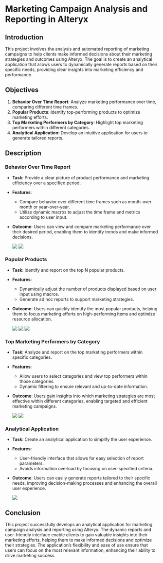 # Marketing Campaign Analysis and Reporting in Alteryx

## Introduction
This project involves the analysis and automated reporting of marketing campaigns to help clients make informed decisions about their marketing strategies and outcomes using Alteryx. The goal is to create an analytical application that allows users to dynamically generate reports based on their specific needs, providing clear insights into marketing efficiency and performance.

## Objectives
1. **Behavior Over Time Report**: Analyze marketing performance over time, comparing different time frames.
2. **Popular Products**: Identify top-performing products to optimize marketing efforts.
3. **Top Marketing Performers by Category**: Highlight top marketing performers within different categories.
4. **Analytical Application**: Develop an intuitive application for users to generate tailored reports.

## Description

### Behavior Over Time Report
- **Task**: Provide a clear picture of product performance and marketing efficiency over a specified period.
- **Features**:
  - Compare behavior over different time frames such as month-over-month or year-over-year.
  - Utilize dynamic macros to adjust the time frame and metrics according to user input.
- **Outcome**: Users can view and compare marketing performance over their desired period, enabling them to identify trends and make informed decisions.




  <img src=https://github.com/Akatti7/Marketing-Campaign-Analysis-and-Reporting-in-Alteryx/blob/main/images/behavior%20over%20time%20altrx.png>





  <img src=https://github.com/Akatti7/Marketing-Campaign-Analysis-and-Reporting-in-Alteryx/blob/main/images/behavior%20over%20time%20report.png>



  

### Popular Products
- **Task**: Identify and report on the top N popular products.
- **Features**:
  - Dynamically adjust the number of products displayed based on user input using macros.
  - Generate ad hoc reports to support marketing strategies.
- **Outcome**: Users can quickly identify the most popular products, helping them to focus marketing efforts on high-performing items and optimize resource allocation.




  <img src=https://github.com/Akatti7/Marketing-Campaign-Analysis-and-Reporting-in-Alteryx/blob/main/images/Popular%20Products%20Top%2010.png>




  <img src=https://github.com/Akatti7/Marketing-Campaign-Analysis-and-Reporting-in-Alteryx/blob/main/images/Macro%20for%20Popular%20products.png>




  <img src=https://github.com/Akatti7/Marketing-Campaign-Analysis-and-Reporting-in-Alteryx/blob/main/images/top%203%20report.png>



  

### Top Marketing Performers by Category
- **Task**: Analyze and report on the top marketing performers within specific categories.
- **Features**:
  - Allow users to select categories and view top performers within those categories.
  - Dynamic filtering to ensure relevant and up-to-date information.
- **Outcome**: Users gain insights into which marketing strategies are most effective within different categories, enabling targeted and efficient marketing campaigns.




  <img src=https://github.com/Akatti7/Marketing-Campaign-Analysis-and-Reporting-in-Alteryx/blob/main/images/Top%20performer%20by%20category%20altrx.png>




  <img src=https://github.com/Akatti7/Marketing-Campaign-Analysis-and-Reporting-in-Alteryx/blob/main/images/top%20performing%20by%20category%20report.png>



  

### Analytical Application
- **Task**: Create an analytical application to simplify the user experience.
- **Features**:
  - User-friendly interface that allows for easy selection of report parameters.
  - Avoids information overload by focusing on user-specified criteria.
- **Outcome**: Users can easily generate reports tailored to their specific needs, improving decision-making processes and enhancing the overall user experience.




  <img src=https://github.com/Akatti7/Marketing-Campaign-Analysis-and-Reporting-in-Alteryx/blob/main/images/UA.png>



  



## Conclusion
This project successfully develops an analytical application for marketing campaign analysis and reporting using Alteryx. The dynamic reports and user-friendly interface enable clients to gain valuable insights into their marketing efforts, helping them to make informed decisions and optimize their strategies. The application’s flexibility and ease of use ensure that users can focus on the most relevant information, enhancing their ability to drive marketing success.

